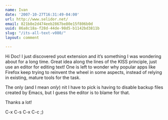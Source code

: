 ```yaml
---
name: Ivan
date: '2007-10-27T16:31:49-04:00'
url: http://www.selidor.net/
email: 821b8e2d474eeb2867be80e15f806b0d
uuid: 86a8c18a-f28d-44de-98d5-b1142bd3811b
slug: "/its-all-text-v080/"
layout: comment

---
```


Hi Doc! I just discovered yout extension and it’s something I was wondering about for a long time. Great idea along the lines of the KISS principle, just use an editor for editing text! One is left to wonder why popular apps like Firefox keep trying to reinvent the wheel in some aspects, instead of relying in existing, mature tools for the task.

The only (and I mean *only*) nit I have to pick is having to disable backup files created by Emacs, but I guess the editor is to blame for that.

Thanks a lot!

C-x C-s
C-x C-c ;)
